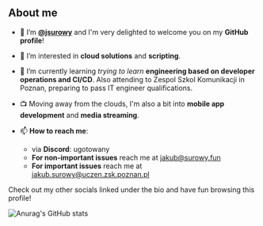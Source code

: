 ## About me
- 👋 I’m [**@jsurowy**](https://github.com/jsurowy) and I'm very delighted to welcome you on my **GitHub profile**!
- 👀 I’m interested in **cloud solutions** and **scripting**.
- 🌱 I’m currently learning *trying to learn* **engineering based on developer operations and CI/CD**. Also attending to Zespol Szkol Komunikacji in Poznan, preparing to pass IT engineer qualifications.
- 📺 Moving away from the clouds, I'm also a bit into **mobile app development** and **media streaming**.

- 📫 **How to reach me**:
  -  via **Discord**: ugotowany
  -  **For non-important issues** reach me at <a href=mailto:jakub@surowy.fun>jakub@surowy.fun</a>
  -  **For important issues** reach me at <a href=mailto:jakub.surowy@uczen.zsk.poznan.pl>jakub.surowy@uczen.zsk.poznan.pl</a><br />
  
Check out my other socials linked under the bio and have fun browsing this profile!

![Anurag's GitHub stats](https://github-readme-stats.vercel.app/api?username=jsurowy&show_icons=true&theme=synthwave)

<!---
jsurowy/jsurowy is a ✨ special ✨ repository because its `README.md` (this file) appears on your GitHub profile.
You can click the Preview link to take a look at your changes.
--->
